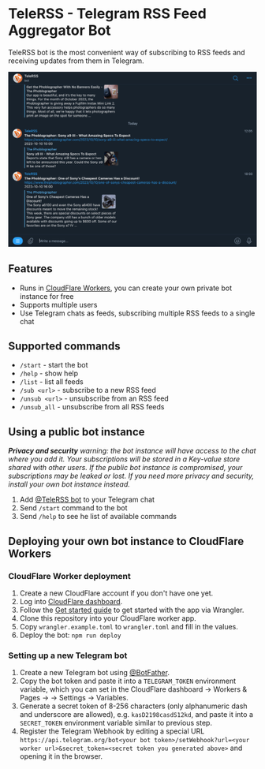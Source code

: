 # TeleRSS - Telegram RSS Feed Aggregator Bot

TeleRSS bot is the most convenient way of subscribing to RSS feeds and receiving updates from them in Telegram.

![Screenshot](./screenshot.jpg)

## Features

- Runs in [CloudFlare Workers](https://workers.cloudflare.com/), you can create your own private bot instance for free
- Supports multiple users
- Use Telegram chats as feeds, subscribing multiple RSS feeds to a single chat

## Supported commands

- `/start` - start the bot
- `/help` - show help
- `/list` - list all feeds
- `/sub <url>` - subscribe to a new RSS feed
- `/unsub <url>` - unsubscribe from an RSS feed
- `/unsub_all` - unsubscribe from all RSS feeds

## Using a public bot instance

_**Privacy and security** warning: the bot instance will have access to the chat where you add it. Your subscriptions will be stored in a Key-value store shared with other users. If the public bot instance is compromised, your subscriptions may be leaked or lost. If you need more privacy and security, install your own bot instance instead._

1. Add [@TeleRSS bot](https://t.me/TeleRSS) to your Telegram chat
2. Send `/start` command to the bot
3. Send `/help` to see he list of available commands

## Deploying your own bot instance to CloudFlare Workers

### CloudFlare Worker deployment

1. Create a new CloudFlare account if you don't have one yet.
2. Log into [CloudFlare dashboard](https://dash.cloudflare.com).
3. Follow the [Get started guide](https://developers.cloudflare.com/workers/get-started/guide/) to get started with the app via Wrangler.
4. Clone this repository into your CloudFlare worker app.
5. Copy `wrangler.example.toml` to `wrangler.toml` and fill in the values.
6. Deploy the bot: `npm run deploy`

### Setting up a new Telegram bot

1. Create a new Telegram bot using [@BotFather](https://t.me/BotFather).
2. Copy the bot token and paste it into a `TELEGRAM_TOKEN` environment variable, which you can set in the CloudFlare dashboard -> Workers & Pages -> <your worker> -> Settings -> Variables.
3. Generate a secret token of 8-256 characters (only alphanumeric dash and underscore are allowed), e.g. `kasD2198casdS12kd`, and paste it into a `SECRET_TOKEN` environment variable similar to previous step.
4. Register the Telegram Webhook by editing a special URL `https://api.telegram.org/bot<your bot token>/setWebhook?url=<your worker url>&secret_token=<secret token you generated above>` and opening it in the browser.
